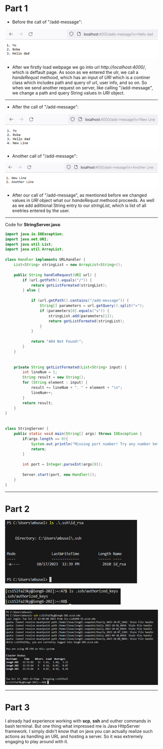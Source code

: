 # Part 1
- Before the call of "/add-message":

![Image](img/ss-1.png)

- After we firstly load webpage we go into url *http://localhost:4000/*, which is deffault page. As soon as we entered the ulr, we call a *handeRequst* methood, which has an input of *URI* which is a continer class which includes path and query of url, user info, and so on. So when we send another request on server, like calling "/add-message", we change a path and query String values in *URI* object.

---
- After the call of "/add-message":

![Image](img/ss-2.png)

- Another call of "/add-message":

![Image](img/ss-3.png)

- After our call of "/add-message", as mentioned before we changed values in *URI* object what our *handeRequst* methood proceeds. As well as we add adittional String entry to our *stringList*, which is list of all enetries entered by the user.

---

Code for **StringServer.java**:
```java
import java.io.IOException;
import java.net.URI;
import java.util.List;
import java.util.ArrayList;

class Handler implements URLHandler {
    List<String> stringList = new ArrayList<String>();

    public String handleRequest(URI url) {
        if (url.getPath().equals("/")) {
            return getListFormated(stringList);
        } else {

            if (url.getPath().contains("/add-message")) {
                String[] parameters = url.getQuery().split("=");
                if (parameters[0].equals("s")) {
                    stringList.add(parameters[1]);
                    return getListFormated(stringList);
                }
            }

            return "404 Not Found!";
        }
    }


    private String getListFormated(List<String> input) {
        int lineNum = 1;
        String result = new String();
        for (String element : input) {
            result += lineNum + ". " + element + "\n";
            lineNum++;
        }
        return result;
    }
}


class StringServer {
    public static void main(String[] args) throws IOException {
        if(args.length == 0){
            System.out.println("Missing port number! Try any number between 1024 to 49151");
            return;
        }

        int port = Integer.parseInt(args[0]);

        Server.start(port, new Handler());
    }
}

```
---
# Part 2
![Image](img/sk-1.png)

![Image](img/sk-2.png)

![Image](img/sk-3.png)


---
# Part 3
I already had experience working with **scp**, **ssh** and outher commands in bash terminal. But one thing what impressed me is Java HttpServer framework. I simply didn't know that on java you can actually realize such actions as handling an URL and hosting a server. So it was extremely engaging to play around with it.

